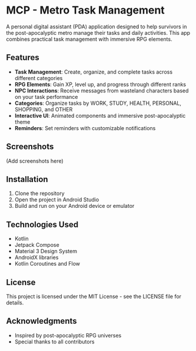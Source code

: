 # MCP - Metro Task Management

A personal digital assistant (PDA) application designed to help survivors in the post-apocalyptic metro manage their tasks and daily activities. This app combines practical task management with immersive RPG elements.

## Features

- **Task Management**: Create, organize, and complete tasks across different categories
- **RPG Elements**: Gain XP, level up, and progress through different ranks
- **NPC Interactions**: Receive messages from wasteland characters based on your task performance
- **Categories**: Organize tasks by WORK, STUDY, HEALTH, PERSONAL, SHOPPING, and OTHER
- **Interactive UI**: Animated components and immersive post-apocalyptic theme
- **Reminders**: Set reminders with customizable notifications

## Screenshots

(Add screenshots here)

## Installation

1. Clone the repository
2. Open the project in Android Studio
3. Build and run on your Android device or emulator

## Technologies Used

- Kotlin
- Jetpack Compose
- Material 3 Design System
- AndroidX libraries
- Kotlin Coroutines and Flow

## License

This project is licensed under the MIT License - see the LICENSE file for details.

## Acknowledgments

- Inspired by post-apocalyptic RPG universes
- Special thanks to all contributors 